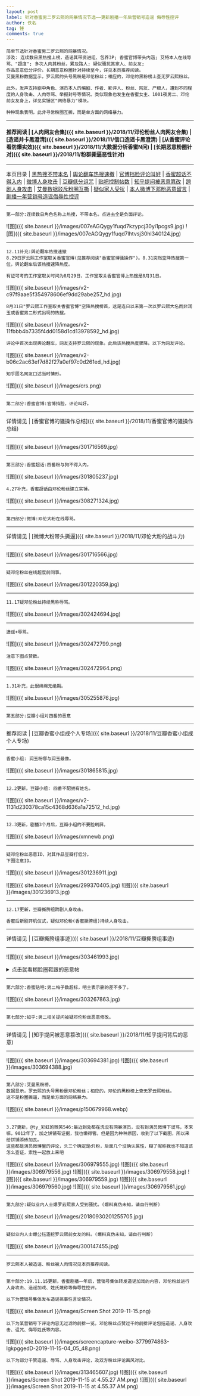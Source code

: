 ```yaml
---
layout: post
label: 针对香蜜男二罗云熙的网暴情况节选——更新剧播一年后营销号造谣 侮辱性控评
author: 佚名
tag: 锤
comments: true
---
```


    简单节选针对香蜜男二罗云熙的网暴情况。
    涉及: 连续数日黑热搜上榜，造谣其带资进组、包养3P; 香蜜官博带头内涵; 艾特本人在线辱骂、"超度"; 多次人肉其粉丝，累及路人; 疑似骚扰其家人、前女友;
    作品恶意低分评价。长期恶意粉圈针对持续至今，详见本页推荐阅读。
    艾曼黑粉数据显示，罗云熙的头号黑粉是邓伦粉丝；相应的，邓伦的黑粉榜上查无罗云熙粉丝。
    
    此外，发声支持剧中角色、演员本人的编剧、作者、影评人、粉丝、网友、产粮人，遭到不同程度的人身攻击、人肉辱骂、举报封号等情况。类似现象也发生在香蜜女主、1001夜男二、邓伦前女友身上，详见实锤区"网络暴力"模块。
    
    种种现象表明，此非寻常粉圈互撕，而是单方面的网络暴力。

---

#### 推荐阅读 \| [人肉网友合集]({{ site.baseurl }}/2018/11/邓伦粉丝人肉网友合集) \| [造谣并卡黑澄清]({{ site.baseurl }}/2018/11/信口造谣卡黑澄清) \| [从香蜜评论看防爆实效]({{ site.baseurl }}/2018/11/大数据分析香蜜N问) \| [长期恶意粉圈针对]({{ site.baseurl }}/2018/11/粉群撕逼恶性针对)
---
本页目录 \| [黑热搜不带本名](#dxjjf) \| [舆论翻车热搜速撤](#dxjjj) \| [官博挡脸评论叫好](#dxjja) \| [香蜜超话不得入内](#dxjjb) \| [微博人身攻击](#dxjjc) \| [豆瓣低分诅咒](#dxjjd) \| [贴吧控制帖数](#dxjji)  \| [知乎提问被恶意篡改](#dxjjk)  \| [跨剧人身攻击](#dxjjm) \| [艾曼数据驳斥粉圈互撕](#dxjjh) \| [疑似家人受扰](#dxjjg) \| [本人微博下邓粉恶意留言](#dxjjl) \| [剧播一年营销号造谣侮辱性控评](#dxjjn)


---

<a class="anchor" name="dxjjf"></a>

    第一部分:连续数日角色名称上热搜，不带本名。点进去全是负面评论。
    
![图]({{ site.baseurl }}/images/007eAGQygy1fuqd7kzypcj30yi1pcgs9.jpg)
![图]({{ site.baseurl }}/images/007eAGQygy1fuqd7lhtvsj30hl340124.jpg)

---

<a class="anchor" name="dxjjj"></a>

    12.11补充:舆论翻车热搜速撤
    8.29日罗云熙工作室取关香蜜官博(见推荐阅读"香蜜官博骚操作")。8.31突然空降热搜第一位。舆论翻车后该热搜速降热度。
    
    有证可考的工作室取关时间为8月29日，工作室取关香蜜官博上热搜是8月31日。

![图]({{ site.baseurl }}/images/v2-c97f9aae5f354978606ef9dd29abe257_hd.jpg)

    8月31日"罗云熙工作室取关香蜜官博"空降热搜榜首，这是连日以来第一次以罗云熙大名而非润玉或香蜜男二形式出现的热搜。

![图]({{ site.baseurl }}/images/v2-11fbbb4b7335f4dd0158d1cd13978592_hd.jpg)

    评论中首次出现舆论翻车，网友支持罗云熙的现象。此后该热搜热度骤降。以下为网友评论。
    
![图]({{ site.baseurl }}/images/v2-b06c2ac63ef7d82f27a0ef97c0d261ed_hd.jpg)

    知乎匿名网友口述当时情形。

![图]({{ site.baseurl }}/images/crs.png)

---

<a class="anchor" name="dxjja"></a>

    第二部分:香蜜官博:官博挡脸，评论叫好。

---

详情请见 \| [香蜜官博的骚操作总结]({{ site.baseurl }}/2018/11/香蜜官博的骚操作总结)

---

![图]({{ site.baseurl }}/images/301716569.jpg)

---

<a class="anchor" name="dxjjb"></a>

    第三部分:香蜜超话:四番粉与狗不得入内。

![图]({{ site.baseurl }}/images/301805237.jpg)

    4.27补充，香蜜超话由邓伦粉丝建立实锤。

![图]({{ site.baseurl }}/images/308271324.jpg)


---

<a class="anchor" name="dxjjc"></a>

    第四部分:微博:邓伦大粉在线辱骂。

---

详情请见 \| [微博大粉带头撕逼]({{ site.baseurl }}/2018/11/邓伦大粉的战斗力)

---

![图]({{ site.baseurl }}/images/301716566.jpg)

---

    疑邓伦粉丝在线超度前同事。
    
![图]({{ site.baseurl }}/images/301220359.jpg)

---

    11.17疑邓伦粉丝持续黑称辱骂。
    
![图]({{ site.baseurl }}/images/302424694.jpg)

---

    造谣+辱骂。
    
![图]({{ site.baseurl }}/images/302472799.png)

    注意下图点赞数。
    
![图]({{ site.baseurl }}/images/302472964.png)

---

    1.31补充，此恨绵绵无绝期。
    
![图]({{ site.baseurl }}/images/305255876.jpg)

---

<a class="anchor" name="dxjjd"></a>

    第五部分:豆瓣小组对四番的恶意
    
---

推荐阅读 \| [豆瓣香蜜小组成个人专场]({{ site.baseurl }}/2018/11/豆瓣香蜜小组成个人专场)

---

    香蜜小组: 润玉粉哪与润玉最像。

![图]({{ site.baseurl }}/images/301865815.jpg)

---

    12.2更新，豆瓣小组: 四番不配拥有姓名。

![图]({{ site.baseurl }}/images/v2-1131d230378ca15c4368d636a1a72512_hd.jpg)

---

    12.3更新，剧播3个月后，豆瓣小组的不要脸刷屏。

![图]({{ site.baseurl }}/images/xmnewb.png)

---

    疑邓伦粉丝恶意ID，对其作品豆瓣打低分。
    下图注意ID。
    
![图]({{ site.baseurl }}/images/301236911.jpg)

![图]({{ site.baseurl }}/images/299370405.jpg)
![图]({{ site.baseurl }}/images/301236913.jpg)

---

<a class="anchor" name="dxjjm"></a>

    12.17更新，豆瓣撕胯组跨剧人身攻击。
    
    香蜜后新剧开机仪式，疑似邓伦粉(香蜜撕胯组)持续人身攻击。

---

详情请见 \| [豆瓣撕胯组事迹]({{ site.baseurl }}/2018/11/豆瓣撕胯组事迹)

---

![图]({{ site.baseurl }}/images/303461993.jpg)

<details><summary>点击就看糊脸圈鞋跟的恶意帖</summary><img src="{{ site.baseurl }}/images/xmne.png"></details>

---

<a class="anchor" name="dxjji"></a>

    第六部分:香蜜贴吧:男二帖子数超标，吧主表示删的差不多了。

![图]({{ site.baseurl }}/images/303267863.jpg)

---

<a class="anchor" name="dxjjk"></a>

    第七部分:知乎:男二相关提问被疑邓伦粉丝恶意修改。
    
---

详情请见 \| [知乎提问被恶意篡改]({{ site.baseurl }}/2018/11/知乎提问背后的恶意)

---

![图]({{ site.baseurl }}/images/303694381.jpg)
![图]({{ site.baseurl }}/images/303694388.jpg)

---

<a class="anchor" name="dxjjh"></a>

    第八部分:艾曼黑粉榜。
    数据显示，罗云熙的头号黑粉是邓伦粉丝；相应的，邓伦的黑粉榜上查无罗云熙粉丝。
    这不是粉圈撕逼，而是单方面的网络暴力。

![图]({{ site.baseurl }}/images/p150679968.webp)

---

<a class="anchor" name="dxjjl"></a>

    3.27更新，@ty_彩虹的微笑546:最近到处都在洗没有网暴演员，没有到演员微博下谩骂，本来嘛，9012年了，加之饼铺有证据，我也懒得管。但是因为种种原因，收到了以下截图，所以来给饼铺添砖加瓦。
    这些都是演员微博里的评论，头三个确定是dl粉，后面几个没确认属性，糊了昵称我也不知道该怎么查证，索性一起放上来吧

![图]({{ site.baseurl }}/images/306979555.jpg)
![图]({{ site.baseurl }}/images/306979556.jpg)
![图]({{ site.baseurl }}/images/306979558.jpg)
![图]({{ site.baseurl }}/images/306979559.jpg)
![图]({{ site.baseurl }}/images/306979560.jpg)
![图]({{ site.baseurl }}/images/306979561.jpg)

---

<a class="anchor" name="dxjjg"></a>

    第九部分:疑似业内人士爆罗云熙家人受到骚扰。(爆料真伪未知，请自行判断)
    
![图]({{ site.baseurl }}/images/20180930201255705.jpg)

---

    疑似业内人士爆公钰涵挖罗云熙前女友的料。(爆料真伪未知，请自行判断)
    
![图]({{ site.baseurl }}/images/300147455.jpg)

---

    罗云熙本人被造谣、粉丝被人肉情况见本页推荐阅读。

---



<a class="anchor" name="dxjjn"></a>

    第十部分:19.11.15更新，香蜜剧播一年后，营销号集体转发造谣加戏的内容，邓伦粉丝进行人身攻击、造谣加戏、姓氏蔑称等侮辱性控评。
    
    以下为营销号集体发布造谣挑事性言论情况。

![图]({{ site.baseurl }}/images/Screen Shot 2019-11-15.png)

    以下为某营销号下评论内容无过滤的前排一览。邓伦粉丝点赞过千的前排评论包括造谣、人身攻击、诅咒、侮辱姓氏等内容。
    
![图]({{ site.baseurl }}/images/screencapture-weibo-3779974863-IgkpggedD-2019-11-15-04_05_48.png)

    以下为部分千赞造谣、辱骂、人身攻击评论，及双方粉丝评论画风对比。
    
![图]({{ site.baseurl }}/images/313465607.jpg)
![图]({{ site.baseurl }}/images/Screen Shot 2019-11-15 at 4.55.27 AM.png)
![图]({{ site.baseurl }}/images/Screen Shot 2019-11-15 at 4.55.37 AM.png)
